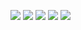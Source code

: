 ![](https://i.imgur.com/pExsI39.png)
![](https://i.imgur.com/gpiLxuk.png)
![](https://i.imgur.com/8ye8pdW.png)
![](https://i.imgur.com/5mwmpY5.png)
![](https://i.imgur.com/Ua36gRz.png)
![]()